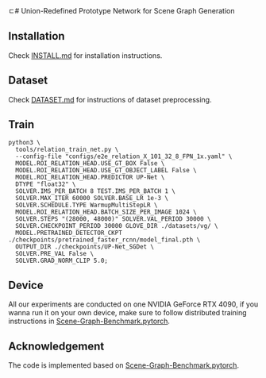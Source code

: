 ㄷ# Union-Redefined Prototype Network for Scene Graph Generation

## Installation
Check [INSTALL.md](./INSTALL.md) for installation instructions.

## Dataset

Check [DATASET.md](./DATASET.md) for instructions of dataset preprocessing.

## Train
```
python3 \
  tools/relation_train_net.py \
  --config-file "configs/e2e_relation_X_101_32_8_FPN_1x.yaml" \
  MODEL.ROI_RELATION_HEAD.USE_GT_BOX False \
  MODEL.ROI_RELATION_HEAD.USE_GT_OBJECT_LABEL False \
  MODEL.ROI_RELATION_HEAD.PREDICTOR UP-Net \
  DTYPE "float32" \
  SOLVER.IMS_PER_BATCH 8 TEST.IMS_PER_BATCH 1 \
  SOLVER.MAX_ITER 60000 SOLVER.BASE_LR 1e-3 \
  SOLVER.SCHEDULE.TYPE WarmupMultiStepLR \
  MODEL.ROI_RELATION_HEAD.BATCH_SIZE_PER_IMAGE 1024 \
  SOLVER.STEPS "(28000, 48000)" SOLVER.VAL_PERIOD 30000 \
  SOLVER.CHECKPOINT_PERIOD 30000 GLOVE_DIR ./datasets/vg/ \
  MODEL.PRETRAINED_DETECTOR_CKPT ./checkpoints/pretrained_faster_rcnn/model_final.pth \
  OUTPUT_DIR ./checkpoints/UP-Net_SGDet \
  SOLVER.PRE_VAL False \
  SOLVER.GRAD_NORM_CLIP 5.0;
```

## Device

All our experiments are conducted on one NVIDIA GeForce RTX 4090, if you wanna run it on your own device, make sure to follow distributed training instructions in [Scene-Graph-Benchmark.pytorch](https://github.com/KaihuaTang/Scene-Graph-Benchmark.pytorch).

## Acknowledgement

The code is implemented based on [Scene-Graph-Benchmark.pytorch](https://github.com/KaihuaTang/Scene-Graph-Benchmark.pytorch).
